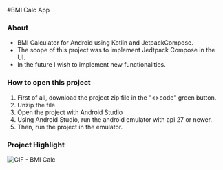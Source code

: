 #BMI Calc App

### About
- BMI Calculator for Android using Kotlin and JetpackCompose.
- The scope of this project was to implement Jedtpack Compose in the UI.
- In the future I wish to implement new functionalities.

### How to open this project
1. First of all, download the project zip file in the "<>code" green button.
2. Unzip the file.
3. Open the project with Android Studio
4. Using Android Studio, run the android emulator with api 27 or newer.
5. Then, run the project in the emulator.

### Project Highlight
![GIF - BMI Calc](https://user-images.githubusercontent.com/107259505/224164329-f7b04cdb-4ae7-42f8-95f7-f970a00066ef.gif)
